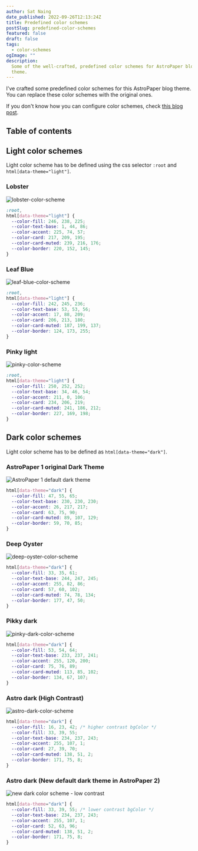 ```yaml
---
author: Sat Naing
date_published: 2022-09-26T12:13:24Z
title: Predefined color schemes
postSlug: predefined-color-schemes
featured: false
draft: false
tags:
  - color-schemes
ogImage: ""
description:
  Some of the well-crafted, predefined color schemes for AstroPaper blog
  theme.
---
```


I've crafted some predefined color schemes for this AstroPaper blog theme. You can replace these color schemes with the original ones.

If you don't know how you can configure color schemes, check [this blog post](https://astro-paper.pages.dev/posts/customizing-astropaper-theme-color-schemes/).

## Table of contents

## Light color schemes

Light color scheme has to be defined using the css selector `:root` and `html[data-theme="light"]`.

### Lobster

![lobster-color-scheme](https://user-images.githubusercontent.com/53733092/192282447-1d222faf-a3ce-44a9-9cfe-ac873155e5a9.png)

```css
:root,
html[data-theme="light"] {
  --color-fill: 246, 238, 225;
  --color-text-base: 1, 44, 86;
  --color-accent: 225, 74, 57;
  --color-card: 217, 209, 195;
  --color-card-muted: 239, 216, 176;
  --color-border: 220, 152, 145;
}
```

### Leaf Blue

![leaf-blue-color-scheme](https://user-images.githubusercontent.com/53733092/192318782-e80e3c39-54b5-423e-8f4b-9ae60402fc8d.png)

```css
:root,
html[data-theme="light"] {
  --color-fill: 242, 245, 236;
  --color-text-base: 53, 53, 56;
  --color-accent: 17, 88, 209;
  --color-card: 206, 213, 180;
  --color-card-muted: 187, 199, 137;
  --color-border: 124, 173, 255;
}
```

### Pinky light

![pinky-color-scheme](https://user-images.githubusercontent.com/53733092/192286510-892d0042-2d6d-471e-bb72-954221ae2d17.png)

```css
:root,
html[data-theme="light"] {
  --color-fill: 250, 252, 252;
  --color-text-base: 34, 46, 54;
  --color-accent: 211, 0, 106;
  --color-card: 234, 206, 219;
  --color-card-muted: 241, 186, 212;
  --color-border: 227, 169, 198;
}
```

## Dark color schemes

Light color scheme has to be defined as `html[data-theme="dark"]`.

### AstroPaper 1 original Dark Theme

![AstroPaper 1 default dark theme](https://user-images.githubusercontent.com/53733092/215769153-13b0ad8d-5ba2-44b1-af06-e5ae61293f62.png)

```css
html[data-theme="dark"] {
  --color-fill: 47, 55, 65;
  --color-text-base: 230, 230, 230;
  --color-accent: 26, 217, 217;
  --color-card: 63, 75, 90;
  --color-card-muted: 89, 107, 129;
  --color-border: 59, 70, 85;
}
```

### Deep Oyster

![deep-oyster-color-scheme](https://user-images.githubusercontent.com/53733092/192314524-45ec5904-3d8f-450a-9edf-1e32c5e11d6c.png)

```css
html[data-theme="dark"] {
  --color-fill: 33, 35, 61;
  --color-text-base: 244, 247, 245;
  --color-accent: 255, 82, 86;
  --color-card: 57, 60, 102;
  --color-card-muted: 74, 78, 134;
  --color-border: 177, 47, 50;
}
```

### Pikky dark

![pinky-dark-color-scheme](https://user-images.githubusercontent.com/53733092/192307050-fbd55326-911c-4001-87c6-a8ad9378ac2e.png)

```css
html[data-theme="dark"] {
  --color-fill: 53, 54, 64;
  --color-text-base: 233, 237, 241;
  --color-accent: 255, 120, 200;
  --color-card: 75, 76, 89;
  --color-card-muted: 113, 85, 102;
  --color-border: 134, 67, 107;
}
```

### Astro dark (High Contrast)

![astro-dark-color-scheme](https://user-images.githubusercontent.com/53733092/215680520-59427bb0-f4cb-48c0-bccc-f182a428d72d.svg)

```css
html[data-theme="dark"] {
  --color-fill: 16, 23, 42; /* higher contrast bgColor */
  --color-fill: 33, 39, 55;
  --color-text-base: 234, 237, 243;
  --color-accent: 255, 107, 1;
  --color-card: 27, 39, 70;
  --color-card-muted: 138, 51, 2;
  --color-border: 171, 75, 8;
}
```

### Astro dark (New default dark theme in AstroPaper 2)

![new dark color scheme - low contrast](https://user-images.githubusercontent.com/53733092/215772856-d5b7ae35-ddaa-4ed6-b0bf-3fa5dbcf834c.png)

```css
html[data-theme="dark"] {
  --color-fill: 33, 39, 55; /* lower contrast bgColor */
  --color-text-base: 234, 237, 243;
  --color-accent: 255, 107, 1;
  --color-card: 52, 63, 96;
  --color-card-muted: 138, 51, 2;
  --color-border: 171, 75, 8;
}
```
